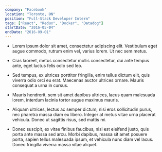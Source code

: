 ```yaml
---
company: "Facebook"
location: "Toronto, ON"
position: "Full-Stack Developer Intern"
tags: ["React", "Redux", "Docker", "Datadog"]
startDate: "2016-05-04"
endDate: "2016-09-01"
---
```


- Lorem ipsum dolor sit amet, consectetur adipiscing elit. Vestibulum eget augue commodo, rutrum enim vel, varius lorem. Ut nec sem metus.</p>

* Cras laoreet, metus consectetur mollis consectetur, dui ante tempus ante, eget luctus felis odio sed leo.</p>

* Sed tempus, ex ultrices porttitor fringilla, enim tellus dictum elit, quis viverra odio orci eu erat. Maecenas auctor ultrices ornare. Mauris consequat a urna in cursus.</p>

* Mauris hendrerit, sem sit amet dapibus ultrices, lacus quam malesuada lorem, interdum lacinia tortor augue maximus mauris.</p>

* Aliquam ultrices, lectus ac semper dictum, nisi eros sollicitudin purus, nec pharetra massa diam eu libero. Integer at metus vitae urna placerat vehicula. Donec ut sagittis risus, sed mattis mi.</p>

* Donec suscipit, ex vitae finibus faucibus, nisl est eleifend justo, quis porta ante massa sed arcu. Morbi dapibus, massa sit amet posuere porta, sapien tellus malesuada ipsum, et vehicula nunc diam vel lacus. Donec fringilla viverra massa vitae aliquet.</p>
